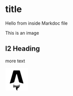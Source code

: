 # title
Hello from inside Markdoc file

This is an image

## l2 Heading

more text

![favicon](./favicon.svg)
